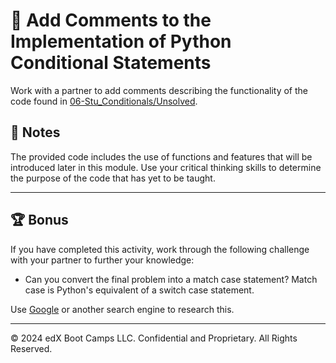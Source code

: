 # 📐 Add Comments to the Implementation of Python Conditional Statements

Work with a partner to add comments describing the functionality of the code found in [06-Stu_Conditionals/Unsolved](./Unsolved/conditional_conundrum.py).

## 📝 Notes

The provided code includes the use of functions and features that will be introduced later in this module. Use your critical thinking skills to determine the purpose of the code that has yet to be taught.

---

## 🏆 Bonus

If you have completed this activity, work through the following challenge with your partner to further your knowledge:

* Can you convert the final problem into a match case statement? Match case is Python's equivalent of a switch case statement.

Use [Google](https://www.google.com) or another search engine to research this.

---
&copy; 2024 edX Boot Camps LLC. Confidential and Proprietary. All Rights Reserved.
